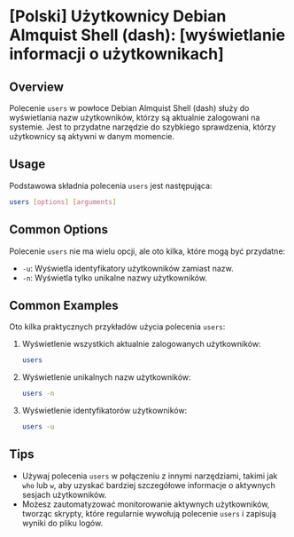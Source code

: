 # [Polski] Użytkownicy Debian Almquist Shell (dash): [wyświetlanie informacji o użytkownikach]

## Overview
Polecenie `users` w powłoce Debian Almquist Shell (dash) służy do wyświetlania nazw użytkowników, którzy są aktualnie zalogowani na systemie. Jest to przydatne narzędzie do szybkiego sprawdzenia, którzy użytkownicy są aktywni w danym momencie.

## Usage
Podstawowa składnia polecenia `users` jest następująca:

```bash
users [options] [arguments]
```

## Common Options
Polecenie `users` nie ma wielu opcji, ale oto kilka, które mogą być przydatne:

- `-u`: Wyświetla identyfikatory użytkowników zamiast nazw.
- `-n`: Wyświetla tylko unikalne nazwy użytkowników.

## Common Examples
Oto kilka praktycznych przykładów użycia polecenia `users`:

1. Wyświetlenie wszystkich aktualnie zalogowanych użytkowników:

   ```bash
   users
   ```

2. Wyświetlenie unikalnych nazw użytkowników:

   ```bash
   users -n
   ```

3. Wyświetlenie identyfikatorów użytkowników:

   ```bash
   users -u
   ```

## Tips
- Używaj polecenia `users` w połączeniu z innymi narzędziami, takimi jak `who` lub `w`, aby uzyskać bardziej szczegółowe informacje o aktywnych sesjach użytkowników.
- Możesz zautomatyzować monitorowanie aktywnych użytkowników, tworząc skrypty, które regularnie wywołują polecenie `users` i zapisują wyniki do pliku logów.